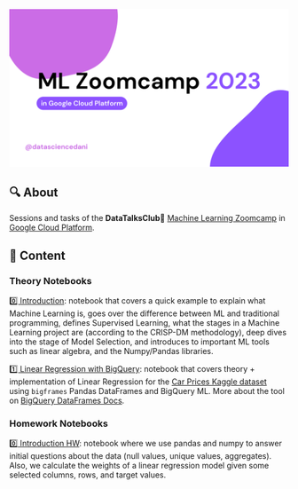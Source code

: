 <img src="assets/auxiliary-images/covers/cover-readme.png">

## 🔍 About


Sessions and tasks of the **DataTalksClub💬** [Machine Learning Zoomcamp](https://github.com/DataTalksClub/machine-learning-zoomcamp) in [Google Cloud Platform](https://console.cloud.google.com).


## 🚀 Content

### Theory Notebooks 
[0️⃣ Introduction](nbs/theory/00_intro.ipynb): notebook that covers a quick example to explain what Machine Learning is, goes over the difference between ML and traditional programming, defines Supervised Learning, what the stages in a Machine Learning project are (according to the CRISP-DM methodology), deep dives into the stage of Model Selection, and introduces to important ML tools such as linear algebra, and the Numpy/Pandas libraries. 

[1️⃣ Linear Regression with BigQuery](nbs/theory/01_linear_regression.ipynb): notebook that covers theory + implementation of Linear Regression for the [Car Prices Kaggle dataset](https://www.kaggle.com/datasets/CooperUnion/cardataset?resource=download) using `bigframes` Pandas DataFrames and BigQuery ML. More about the tool on [BigQuery DataFrames Docs](https://cloud.google.com/python/docs/reference/bigframes/latest).

### Homework Notebooks 
[0️⃣ Introduction HW](nbs/homework/00_intro_hw.ipynb): notebook where we use pandas and numpy to answer initial questions about the data (null values, unique values, aggregates). Also, we calculate the weights of a linear regression model given some selected columns, rows, and target values.
